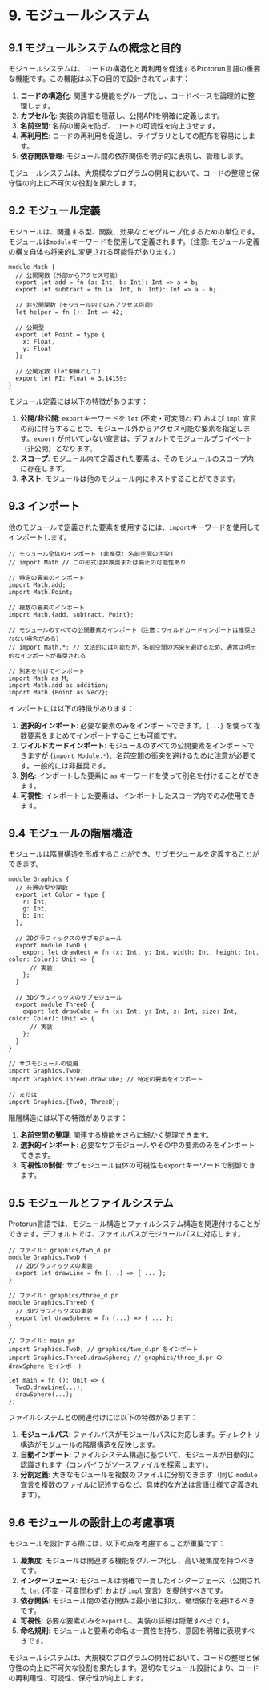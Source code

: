 # 9. モジュールシステム

## 9.1 モジュールシステムの概念と目的

モジュールシステムは、コードの構造化と再利用を促進するProtorun言語の重要な機能です。この機能は以下の目的で設計されています：

1. **コードの構造化**: 関連する機能をグループ化し、コードベースを論理的に整理します。
2. **カプセル化**: 実装の詳細を隠蔽し、公開APIを明確に定義します。
3. **名前空間**: 名前の衝突を防ぎ、コードの可読性を向上させます。
4. **再利用性**: コードの再利用を促進し、ライブラリとしての配布を容易にします。
5. **依存関係管理**: モジュール間の依存関係を明示的に表現し、管理します。

モジュールシステムは、大規模なプログラムの開発において、コードの整理と保守性の向上に不可欠な役割を果たします。

## 9.2 モジュール定義

モジュールは、関連する型、関数、効果などをグループ化するための単位です。モジュールは`module`キーワードを使用して定義されます。（注意: モジュール定義の構文自体も将来的に変更される可能性があります。）

```protorun
module Math {
  // 公開関数（外部からアクセス可能）
  export let add = fn (a: Int, b: Int): Int => a + b;
  export let subtract = fn (a: Int, b: Int): Int => a - b;

  // 非公開関数（モジュール内でのみアクセス可能）
  let helper = fn (): Int => 42;

  // 公開型
  export let Point = type {
    x: Float,
    y: Float
  };

  // 公開定数 (let束縛として)
  export let PI: Float = 3.14159;
}
```

モジュール定義には以下の特徴があります：

1. **公開/非公開**: `export`キーワードを `let` (不変・可変問わず) および `impl` 宣言の前に付与することで、モジュール外からアクセス可能な要素を指定します。`export` が付いていない宣言は、デフォルトでモジュールプライベート（非公開）となります。
2. **スコープ**: モジュール内で定義された要素は、そのモジュールのスコープ内に存在します。
3. **ネスト**: モジュールは他のモジュール内にネストすることができます。

## 9.3 インポート

他のモジュールで定義された要素を使用するには、`import`キーワードを使用してインポートします。

```protorun
// モジュール全体のインポート (非推奨: 名前空間の汚染)
// import Math // この形式は非推奨または廃止の可能性あり

// 特定の要素のインポート
import Math.add;
import Math.Point;

// 複数の要素のインポート
import Math.{add, subtract, Point};

// モジュールのすべての公開要素のインポート（注意：ワイルドカードインポートは推奨されない場合がある）
// import Math.*; // 文法的には可能だが、名前空間の汚染を避けるため、通常は明示的なインポートが推奨される

// 別名を付けてインポート
import Math as M;
import Math.add as addition;
import Math.{Point as Vec2};
```

インポートには以下の特徴があります：

1. **選択的インポート**: 必要な要素のみをインポートできます。`{...}` を使って複数要素をまとめてインポートすることも可能です。
2. **ワイルドカードインポート**: モジュールのすべての公開要素をインポートできますが (`import Module.*`)、名前空間の衝突を避けるために注意が必要です。一般的には非推奨です。
3. **別名**: インポートした要素に `as` キーワードを使って別名を付けることができます。
4. **可視性**: インポートした要素は、インポートしたスコープ内でのみ使用できます。

## 9.4 モジュールの階層構造

モジュールは階層構造を形成することができ、サブモジュールを定義することができます。

```protorun
module Graphics {
  // 共通の型や関数
  export let Color = type {
    r: Int,
    g: Int,
    b: Int
  };

  // 2Dグラフィックスのサブモジュール
  export module TwoD {
    export let drawRect = fn (x: Int, y: Int, width: Int, height: Int, color: Color): Unit => {
      // 実装
    };
  }

  // 3Dグラフィックスのサブモジュール
  export module ThreeD {
    export let drawCube = fn (x: Int, y: Int, z: Int, size: Int, color: Color): Unit => {
      // 実装
    };
  }
}

// サブモジュールの使用
import Graphics.TwoD;
import Graphics.ThreeD.drawCube; // 特定の要素をインポート

// または
import Graphics.{TwoD, ThreeD};
```

階層構造には以下の特徴があります：

1. **名前空間の整理**: 関連する機能をさらに細かく整理できます。
2. **選択的インポート**: 必要なサブモジュールやその中の要素のみをインポートできます。
3. **可視性の制御**: サブモジュール自体の可視性も`export`キーワードで制御できます。

## 9.5 モジュールとファイルシステム

Protorun言語では、モジュール構造とファイルシステム構造を関連付けることができます。デフォルトでは、ファイルパスがモジュールパスに対応します。

```
// ファイル: graphics/two_d.pr
module Graphics.TwoD {
  // 2Dグラフィックスの実装
  export let drawLine = fn (...) => { ... };
}

// ファイル: graphics/three_d.pr
module Graphics.ThreeD {
  // 3Dグラフィックスの実装
  export let drawSphere = fn (...) => { ... };
}

// ファイル: main.pr
import Graphics.TwoD; // graphics/two_d.pr をインポート
import Graphics.ThreeD.drawSphere; // graphics/three_d.pr の drawSphere をインポート

let main = fn (): Unit => {
  TwoD.drawLine(...);
  drawSphere(...);
};
```

ファイルシステムとの関連付けには以下の特徴があります：

1. **モジュールパス**: ファイルパスがモジュールパスに対応します。ディレクトリ構造がモジュールの階層構造を反映します。
2. **自動インポート**: ファイルシステム構造に基づいて、モジュールが自動的に認識されます（コンパイラがソースファイルを探索します）。
3. **分割定義**: 大きなモジュールを複数のファイルに分割できます（同じ `module` 宣言を複数のファイルに記述するなど、具体的な方法は言語仕様で定義されます）。

## 9.6 モジュールの設計上の考慮事項

モジュールを設計する際には、以下の点を考慮することが重要です：

1. **凝集度**: モジュールは関連する機能をグループ化し、高い凝集度を持つべきです。
2. **インターフェース**: モジュールは明確で一貫したインターフェース（公開された `let` (不変・可変問わず) および `impl` 宣言）を提供すべきです。
3. **依存関係**: モジュール間の依存関係は最小限に抑え、循環依存を避けるべきです。
4. **可視性**: 必要な要素のみを`export`し、実装の詳細は隠蔽すべきです。
5. **命名規則**: モジュールと要素の命名は一貫性を持ち、意図を明確に表現すべきです。

モジュールシステムは、大規模なプログラムの開発において、コードの整理と保守性の向上に不可欠な役割を果たします。適切なモジュール設計により、コードの再利用性、可読性、保守性が向上します。
